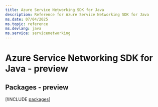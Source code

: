 ```yaml
---
title: Azure Service Networking SDK for Java
description: Reference for Azure Service Networking SDK for Java
ms.date: 07/04/2025
ms.topic: reference
ms.devlang: java
ms.service: servicenetworking
---
```

# Azure Service Networking SDK for Java - preview
## Packages - preview
[!INCLUDE [packages](service-networking-index.md)]